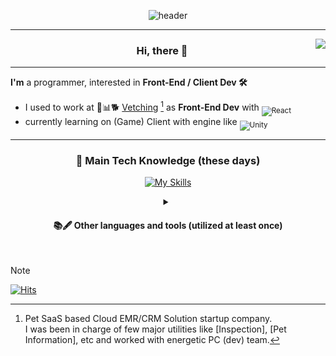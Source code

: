 <div align="center" width="100%">

  ![header](https://capsule-render.vercel.app/api?type=soft&height=100&color=gradient&text=vyu&section=header&reversal=false&textBg=false&desc=problem%20solver&descSize=11&descAlign=95&descAlignY=92&customColorList=9)
</div>

<hr/>
<a target="_blank" href="https://solved.ac/vyu">
 <img align="right" src="http://mazassumnida.wtf/api/generate_badge?boj=vyu"/>
</a>

<h3 align="center">Hi, there 👋</h3>
<hr/>

**I'm** a programmer, interested in **Front-End / Client Dev 🛠** <br/>
- I used to work at 🏣📊🐕 [Vetching](https://vetching.cc/) [^1] as **Front-End Dev** with <sub>![React](https://img.shields.io/badge/react-%2320232a.svg?style=flat&logo=react&logoColor=#61DAFB)</sub>
- currently learning on (Game) Client with engine like <sub>![Unity](https://img.shields.io/badge/unity-%23000000.svg?style=flat&logo=unity&logoColor=white)</sub>
<hr/>

<div align="center">
  <h3>🚀 Main Tech Knowledge (these days)</h3>
  
  [![My Skills](https://skillicons.dev/icons?i=nodejs,react,js,ts,tailwind,unity,cs,cpp,py,git,github,notion)](https://skillicons.dev)
   <details>
    <summary><h4>📚🖋 Other languages and tools (utilized at least once)</h4></summary> 
    <table>
      <tr>
        <td align="center">Language</td>
        <td>
          <sub><img alt="c"        src="https://img.shields.io/badge/c-%2300599C.svg?style=flat&logo=c&logoColor=white" height="22"/></sub>
          <sub><img alt="java"     src="https://img.shields.io/badge/java-%23ED8B00.svg?style=flat&logo=openjdk&logoColor=white" height="22"/></sub>
          <sub><img alt="bash"     src="https://img.shields.io/badge/Bash-121011.svg?style=flat&logo=gnu-bash&logoColor=white" height="22"/></sub>
          <sub><img alt="php"      src="https://img.shields.io/badge/php-%23777BB4.svg?style=flat&logo=php&logoColor=white" height="22"/></sub>
          <sub><img alt="r"        src="https://img.shields.io/badge/r-%23276DC3.svg?style=flat&logo=r&logoColor=white" height="22"/></sub>
          <sub><img alt="graphql"  src="https://img.shields.io/badge/-GraphQL-E10098?style=flat&logo=graphql&logoColor=white" height="22"/></sub>
          <sub><img alt="markdown" src="https://img.shields.io/badge/markdown-%23000000.svg?style=flat&logo=markdown&logoColor=white" height="22"/></sub>
          <sub><img alt="latex"    src="https://img.shields.io/badge/latex-%23008080.svg?style=flat&logo=latex&logoColor=white" height="22"/></sub>
        </td>
      </tr>
      <tr>
        <td align="center">Library</td>
        <td>
          <sub><img alt="apollo"    src="https://img.shields.io/badge/-ApolloGraphQL-311C87?style=flat&logo=apollo-graphql" height="22"/></sub>
          <sub><img alt="prisma"    src="https://img.shields.io/badge/Prisma-3982CE?style=flat&logo=Prisma&logoColor=white" height="22"/></sub>
          <sub><img alt="numpy"     src="https://img.shields.io/badge/numpy-%23013243.svg?style=flat&logo=numpy&logoColor=white" height="22"/></sub>
          <sub><img alt="pandas"    src="https://img.shields.io/badge/pandas-%23150458.svg?style=flat&logo=pandas&logoColor=white" height="22"/></sub>
        </td>
      </tr>
      <tr>
        <td align="center">Framework</td>
        <td>
          <sub><img alt="express"   src="https://img.shields.io/badge/express.js-%23404d59.svg?style=flat&logo=express&logoColor=%2361DAFB" height="22"/></sub>
          <sub><img alt="jest"      src="https://img.shields.io/badge/-jest-%23C21325?style=flat&logo=jest&logoColor=white" height="22"/></sub>
          <sub><img alt="bootstrap" src="https://img.shields.io/badge/bootstrap-%238511FA.svg?style=flat&logo=bootstrap&logoColor=white" height="22"/></sub>
          <sub><img alt="django"    src="https://img.shields.io/badge/django-%23092E20.svg?style=flat&logo=django&logoColor=white" height="22"/></sub>
          <sub><img alt=".net"      src="https://img.shields.io/badge/.NET-5C2D91?style=flat&logo=.net&logoColor=white" height="22"/></sub>
          <sub><img alt="spring"    src="https://img.shields.io/badge/spring-%236DB33F.svg?style=flat&logo=spring&logoColor=white" height="22"/></sub>
        </td>
      </tr>
      <tr>
        <td align="center">Database</td>
        <td>
          <sub><img alt="sqlite"    src="https://img.shields.io/badge/sqlite-%2307405e.svg?style=flat&logo=sqlite&logoColor=white" height="22"/></sub>
          <sub><img alt="mysql"     src="https://img.shields.io/badge/mysql-4479A1.svg?style=flat&logo=mysql&logoColor=white" height="22"/></sub>
          <sub><img alt="mariadb"   src="https://img.shields.io/badge/MariaDB-003545?style=flat&logo=mariadb&logoColor=white" height="22"/></sub>
          <sub><img alt="mongodb"   src="https://img.shields.io/badge/MongoDB-%234ea94b.svg?style=flat&logo=mongodb&logoColor=white" height="22"/></sub>
        </td>
      </tr>
      <tr>
        <td align="center">Cloud</td>
        <td>
          <sub><img alt="aws"          src="https://img.shields.io/badge/AWS-%23FF9900.svg?style=flat&logo=amazonwebservices&logoColor=white" height="22"/></sub>
          <sub><img alt="google cloud" src="https://img.shields.io/badge/GoogleCloud-%234285F4.svg?style=flat&logo=google-cloud&logoColor=white" height="22"/></sub>
          <sub><img alt="vercel"       src="https://img.shields.io/badge/vercel-%23000000.svg?style=flat&logo=vercel&logoColor=white" height="22"/></sub>
          <sub><img alt="github pages" src="https://img.shields.io/badge/github%20pages-121013?style=flat&logo=github&logoColor=white" height="22"/></sub>
        </td>
      </tr>
      <tr>
        <td align="center">IDE</td>
        <td><sub>
          <img alt="visual studio code" src="https://img.shields.io/badge/Visual%20Studio%20Code-0078d7.svg?style=flat&logo=visual-studio-code&logoColor=white" height="22"/>
          <img alt="visual studio"      src="https://img.shields.io/badge/Visual%20Studio-5C2D91.svg?style=flat&logo=visual-studio&logoColor=white" height="22"/>
          <img alt="jupyter notebook"   src="https://img.shields.io/badge/jupyter-%23FA0F00.svg?style=flat&logo=jupyter&logoColor=white" height="22"/>
          <img alt="pycharm"            src="https://img.shields.io/badge/pycharm-143?style=flat&logo=pycharm&logoColor=black&color=black&labelColor=green" height="22"/>
          <br/>
          <img alt="intellij IDEA"      src="https://img.shields.io/badge/IntelliJIDEA-000000.svg?style=flat&logo=intellij-idea&logoColor=white" height="22"/>
          <img alt="eclipse"            src="https://img.shields.io/badge/Eclipse-FE7A16.svg?style=flat&logo=Eclipse&logoColor=white" height="22"/>
          <img alt="android studio"     src="https://img.shields.io/badge/android%20studio-346ac1?style=flat&logo=android%20studio&logoColor=white" height="22"/>
          <img alt="atom"               src="https://img.shields.io/badge/Atom-%2366595C.svg?style=flat&logo=atom&logoColor=white" height="22"/>
        </sub></td>
      </tr>
      <tr>
        <td align="center">Tools</td>
        <td><sub>
          <img alt="eslint"      src="https://img.shields.io/badge/ESLint-4B3263?style=flat&logo=eslint&logoColor=white" height="22"/>
          <img alt="storybook"   src="https://img.shields.io/badge/-Storybook-FF4785?style=flat&logo=storybook&logoColor=white" height="22"/>
          <img alt="figma"       src="https://img.shields.io/badge/Figma-F24E1E?style=flat&logo=figma&logoColor=white" height="22"/>
          <img alt="postman"     src="https://img.shields.io/badge/Postman-FF6C37?style=flat&logo=postman&logoColor=white" height="22"/>
          <img alt="wireshark"   src="https://img.shields.io/badge/-Wireshark-1679A7?style=flat&logo=wireshark&logoColor=white" height="22"/>
          <img alt="jira"        src="https://img.shields.io/badge/jira-%230467DF.svg?style=flat&logo=jira&logoColor=white" height="22"/>
        </sub></td>
      </tr>
      <tr>
        <td align="center">OS</td>
        <td><sub>
          <img alt="windows"     src="https://custom-icon-badges.demolab.com/badge/Windows-0078D6?style=flat&logo=windows11&logoColor=white" height="22"/>
          <img alt="ubuntu"      src="https://img.shields.io/badge/Ubuntu-E95420?style=flat&logo=ubuntu&logoColor=white" height="22"/>
          <img alt="kali linux"  src="https://img.shields.io/badge/Kali%20Linux-557C94?style=flat&logo=kalilinux&logoColor=fff" height="22"/>
        </sub></td>
      </tr>
    </table>
  </details>
  <br/>
</div>


[^1]: Pet SaaS based Cloud EMR/CRM Solution startup company.<br/>I was been in charge of few major utilities like [Inspection], [Pet Information], etc and worked with energetic PC (dev) team.

> [!NOTE]
> [![Hits](https://hits.seeyoufarm.com/api/count/incr/badge.svg?url=https%3A%2F%2Fgithub.com%2Fsvyu&count_bg=%2379C83D&title_bg=%23555555&icon=&icon_color=%23E7E7E7&title=hits&edge_flat=false)](https://hits.seeyoufarm.com)
